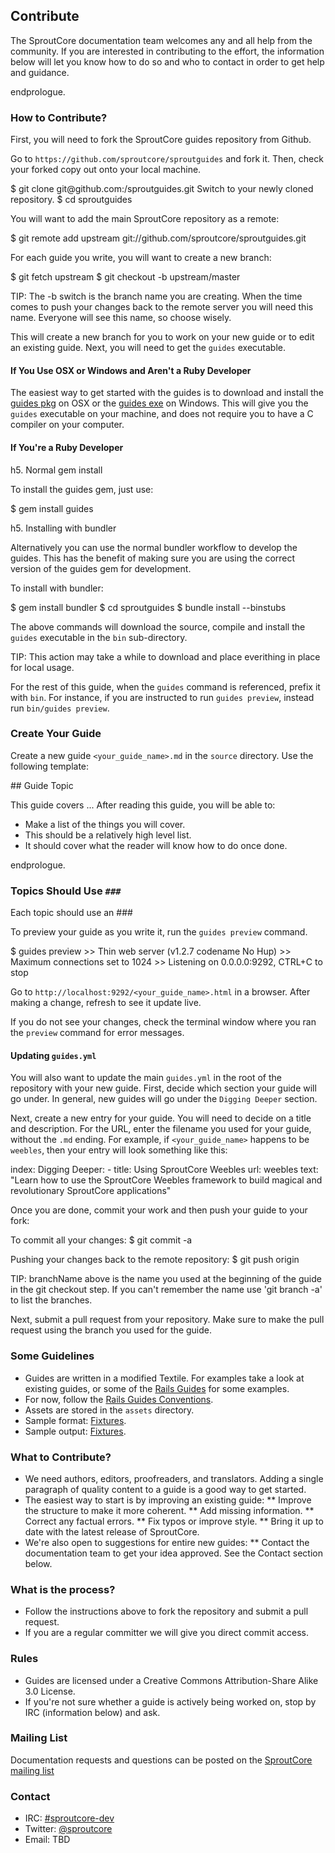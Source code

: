 ## Contribute

The SproutCore documentation team welcomes any and all help from the community. If you are interested in contributing to the effort, the information below will let you know how to do so and who to contact in order to get help and guidance.

endprologue.

### How to Contribute?

First, you will need to fork the SproutCore guides repository from Github.

Go to `https://github.com/sproutcore/sproutguides` and fork it. Then, check your forked copy out onto your local machine.

<shell>
$ git clone git@github.com:<yourname>/sproutguides.git
</shell>
Switch to your newly cloned repository.

<shell>
$ cd sproutguides
</shell>

You will want to add the main SproutCore repository as a remote:

<shell>
$ git remote add upstream git://github.com/sproutcore/sproutguides.git
</shell>

For each guide you write, you will want to create a new branch:

<shell>
$ git fetch upstream
$ git checkout -b <branchName> upstream/master
</shell>

TIP: The -b switch is the branch name you are creating. When the time comes to push your changes back to the remote server you will need this name. Everyone will see this name, so choose wisely.

This will create a new branch for you to work on your new guide or to edit an existing guide. Next, you will need to get the `guides` executable.

#### If You Use OSX or Windows and Aren't a Ruby Developer

The easiest way to get started with the guides is to download and install the [guides pkg](http://guides-pkg.strobeapp.com/Guides.pkg) on OSX or the [guides exe](http://guides-pkg.strobeapp.com/Guides.exe) on Windows. This will give you the `guides` executable on your machine, and does not require you to have a C compiler on your computer.

#### If You're a Ruby Developer

h5. Normal gem install

To install the guides gem, just use:

<shell>
$ gem install guides
</shell>

h5. Installing with bundler

Alternatively you can use the normal bundler workflow to develop the guides.
This has the benefit of making sure you are using the correct version of the guides gem for development.

To install with bundler:

<shell>
$ gem install bundler
$ cd sproutguides
$ bundle install --binstubs
</shell>

The above commands will download the source, compile and install the `guides` executable in the `bin` sub-directory.

TIP: This action may take a while to download and place everithing in place for local usage.

For the rest of this guide, when the `guides` command is referenced, prefix it with `bin`. For instance, if you are instructed to run `guides preview`, instead run `bin/guides preview`.

### Create Your Guide

Create a new guide `<your_guide_name>.md` in the `source` directory.  Use the following template:

<plain filename="source/&lt;your_guide_name&gt;.md">
## Guide Topic

This guide covers ... After reading this guide, you will be able to:

 * Make a list of the things you will cover.
 * This should be a relatively high level list.
 * It should cover what the reader will know how to do once done.

endprologue.

### Topics Should Use `###`

Each topic should use an ###
</plain>

To preview your guide as you write it, run the `guides preview` command.

<shell>
$ guides preview
>> Thin web server (v1.2.7 codename No Hup)
>> Maximum connections set to 1024
>> Listening on 0.0.0.0:9292, CTRL+C to stop
</shell>

Go to `http://localhost:9292/<your_guide_name>.html` in a browser. After making a change, refresh to see it update live.

If you do not see your changes, check the terminal window where you ran the `preview` command for error messages.

#### Updating `guides.yml`

You will also want to update the main `guides.yml` in the root of the repository with your new guide. First, decide which section your guide will go under. In general, new guides will go under the `Digging Deeper` section.

Next, create a new entry for your guide. You will need to decide on a title and description. For the URL, enter the filename you used for your guide, without the `.md` ending. For example, if `<your_guide_name>` happens to be `weebles`, then your entry will look something like this:

<plain filename="guides.yml">
index:
  Digging Deeper:
    - title: Using SproutCore Weebles
      url: weebles
      text: "Learn how to use the SproutCore Weebles framework to build magical and revolutionary SproutCore applications"
</plain>

Once you are done, commit your work and then push your guide to your fork:

To commit all your changes:
<shell>
$ git commit -a
</shell>

Pushing your changes back to the remote repository:
<shell>
$ git push origin <branchName>
</shell>

TIP:  branchName above is the name you used at the beginning of the guide in the git checkout step.  If you can't remember the name use 'git branch -a' to list the branches.

Next, submit a pull request from your repository. Make sure to make the pull request using the branch you used for the guide.

### Some Guidelines

 * Guides are written in a modified Textile. For examples take a look at existing guides, or some of the [Rails Guides](https://github.com/rails/rails/tree/master/railties/guides/source) for some examples.
 * For now, follow the [Rails Guides Conventions](https://github.com/lifo/docrails/wiki/rails-guides-conventions).
 * Assets are stored in the `assets` directory.
 * Sample format: [Fixtures](http://github.com/sproutcore/sproutguides/blob/master/source/getting_started.md).
 * Sample output: [Fixtures](http://guides.sproutcore20.com/getting_started.html).

### What to Contribute?

 * We need authors, editors, proofreaders, and translators. Adding a single paragraph of quality content to a guide is a good way to get started.
 * The easiest way to start is by improving an existing guide:
 ** Improve the structure to make it more coherent.
 ** Add missing information.
 ** Correct any factual errors.
 ** Fix typos or improve style.
 ** Bring it up to date with the latest release of SproutCore.
 * We're also open to suggestions for entire new guides:
 ** Contact the documentation team to get your idea approved. See the Contact section below.

### What is the process?

 * Follow the instructions above to fork the repository and submit a pull request.
 * If you are a regular committer we will give you direct commit access.

### Rules

 * Guides are licensed under a Creative Commons Attribution-Share Alike 3.0 License.
 * If you're not sure whether a guide is actively being worked on, stop by IRC (information below) and ask.

### Mailing List

Documentation requests and questions can be posted on the [SproutCore mailing list](http://groups.google.com/group/sproutcore-dev)

### Contact

 * IRC: [#sproutcore-dev](irc://irc.freenode.net/sproutcore-dev)
 * Twitter: [@sproutcore](http://twitter.com/#!/sproutcore)
 * Email: TBD
